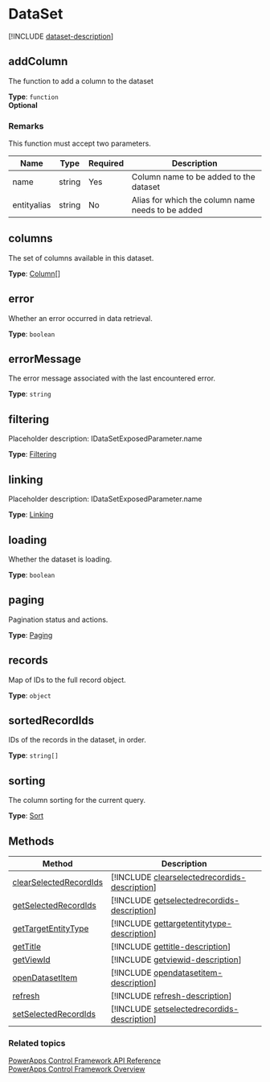 # DataSet

<!-- IDataSetExposedParameter  -->

[!INCLUDE [dataset-description](includes/dataset-description.md)]

## addColumn

The function to add a column to the dataset

**Type**: `function`<br />
**Optional**

### Remarks

This function must accept two parameters.

|Name|Type|Required|Description|
|-|-|-|-|
|name|string|Yes|Column name to be added to the dataset|
|entityalias|string|No| Alias for which the column name needs to be added|

## columns

The set of columns available in this dataset.

**Type**: [Column](column.md)[]

## error

Whether an error occurred in data retrieval.

**Type**: `boolean`

## errorMessage

The error message associated with the last encountered error.

**Type**: `string`

## filtering

Placeholder description: IDataSetExposedParameter.name
<!-- 
QUESTION: This description doesn't seem right
'The column sorting for the current query.' 
-->

**Type**: [Filtering](filtering.md)

## linking

Placeholder description: IDataSetExposedParameter.name

**Type**: [Linking](linking.md)

## loading

Whether the dataset is loading.

**Type**: `boolean`

## paging

Pagination status and actions.

**Type**: [Paging](paging.md)

## records

Map of IDs to the full record object.

**Type**: `object`

<!-- QUESTION: Is this a Map object? https://developer.mozilla.org/en-US/docs/Web/JavaScript/Reference/Global_Objects/Map -->

## sortedRecordIds

IDs of the records in the dataset, in order.

**Type**: `string[]`

## sorting

The column sorting for the current query.

**Type**: [Sort](sortstatus.md)

## Methods

|Method | Description | 
| ------------- |-------------|
|[clearSelectedRecordIds](dataset/clearselectedrecordids.md)|[!INCLUDE [clearselectedrecordids-description](dataset/includes/clearselectedrecordids-description.md)]| 
|[getSelectedRecordIds](dataset/getselectedrecordids.md)|[!INCLUDE [getselectedrecordids-description](dataset/includes/getselectedrecordids-description.md)]| 
|[getTargetEntityType](dataset/gettargetentitytype.md)|[!INCLUDE [gettargetentitytype-description](dataset/includes/gettargetentitytype-description.md)]| 
|[getTitle](dataset/gettitle.md)|[!INCLUDE [gettitle-description](dataset/includes/gettitle-description.md)]| 
|[getViewId](dataset/getviewid.md)|[!INCLUDE [getviewid-description](dataset/includes/getviewid-description.md)]| 
|[openDatasetItem](dataset/opendatasetitem.md)|[!INCLUDE [opendatasetitem-description](dataset/includes/opendatasetitem-description.md)]| 
|[refresh](dataset/refresh.md)|[!INCLUDE [refresh-description](dataset/includes/refresh-description.md)]| 
|[setSelectedRecordIds](dataset/setselectedrecordids.md)|[!INCLUDE [setselectedrecordids-description](dataset/includes/setselectedrecordids-description.md)]| 

### Related topics

[PowerApps Control Framework API Reference](index.md)<br />
[PowerApps Control Framework Overview](../powerapps-control-framework-overview.md)
